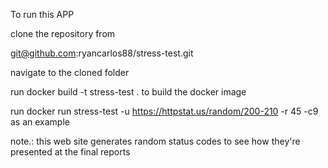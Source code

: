 To run this APP

clone the repository from 

git@github.com:ryancarlos88/stress-test.git

navigate to the cloned folder

run docker build -t stress-test . to build the docker image

run docker run stress-test -u https://httpstat.us/random/200-210 -r 45 -c9 as an example 

note.: this web site generates random status codes to see how they're presented at the final reports